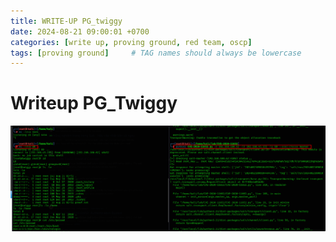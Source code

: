 ```yaml
---
title: WRITE-UP PG_twiggy
date: 2024-08-21 09:00:01 +0700
categories: [write up, proving ground, red team, oscp]
tags: [proving ground]     # TAG names should always be lowercase
---
```

# Writeup PG_Twiggy
![alt text](/assets/img/PG_twiggy/image.png)